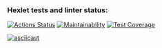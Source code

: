 ### Hexlet tests and linter status:
[![Actions Status](https://github.com/IrinaKurb/frontend-project-46/workflows/hexlet-check/badge.svg)](https://github.com/IrinaKurb/frontend-project-46/actions)
[![Maintainability](https://api.codeclimate.com/v1/badges/6f5711a10518ce6b5f56/maintainability)](https://codeclimate.com/github/IrinaKurb/frontend-project-46/maintainability)
[![Test Coverage](https://api.codeclimate.com/v1/badges/6f5711a10518ce6b5f56/test_coverage)](https://codeclimate.com/github/IrinaKurb/frontend-project-46/test_coverage)

[![asciicast](https://asciinema.org/a/589595.svg)](https://asciinema.org/a/589595)